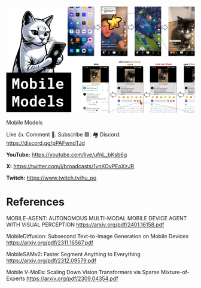 ![](thumbnails/04.02.2024.png)

Mobile Models

Like 👍. Comment 💬. Subscribe 🟥.
🏘 Discord: https://discord.gg/pPAFwndTJd

**YouTube:** https://youtube.com/live/ufnL_bKsb6g

**X:** https://twitter.com/i/broadcasts/1ynKOyPEoXzJR

**Twitch:** https://www.twitch.tv/hu_po


# References

MOBILE-AGENT: AUTONOMOUS MULTI-MODAL MOBILE DEVICE AGENT WITH VISUAL PERCEPTION
https://arxiv.org/pdf/2401.16158.pdf

MobileDiffusion: Subsecond Text-to-Image Generation on Mobile Devices
https://arxiv.org/pdf/2311.16567.pdf

MobileSAMv2: Faster Segment Anything to Everything
https://arxiv.org/pdf/2312.09579.pdf

Mobile V-MoEs: Scaling Down Vision Transformers via Sparse Mixture-of-Experts
https://arxiv.org/pdf/2309.04354.pdf